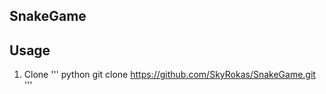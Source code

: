 ## SnakeGame


## Usage
1. Clone
   ''' python
 git clone https://github.com/SkyRokas/SnakeGame.git
   '''

